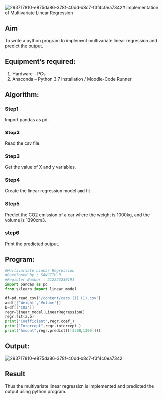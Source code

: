 ![293717810-e875da86-378f-40dd-b8c7-f3f4c0ea7342](https://github.com/sanjithbro/Multivariate-Linear-Regression/assets/167451460/baca90db-ea3b-482f-a888-14fba267e392)# Implementation of Multivariate Linear Regression
## Aim
To write a python program to implement multivariate linear regression and predict the output.
## Equipment’s required:
1.	Hardware – PCs
2.	Anaconda – Python 3.7 Installation / Moodle-Code Runner
## Algorithm:
### Step1
Import pandas as pd.
### Step2
Read the csv file.
### Step3
Get the value of X and y variables.
### Step4
Create the linear regression model and fit
### Step5
Predict the CO2 emission of a car where the weight is 1000kg, and the volume is 1390cm3.
### step6
Print the predicted output.
## Program:
```PYTHON
#Multivariate Linear Regression
#Developed by : SANJITH.R
#Register Number : 212223230191
import pandas as pd
from sklearn import linear_model

df=pd.read_csv('/content/cars (1) (1).csv')
a=df[['Weight','Volume']]
b=df[['CO2']]
regr=linear_model.LinearRegression()
regr.fit(a,b)
print("Coefficient",regr.coef_)
print("Intercept",regr.intercept_)
print("Amount",regr.predict([[3300,1300]]))
```
## Output:
![293717810-e875da86-378f-40dd-b8c7-f3f4c0ea7342](https://github.com/sanjithbro/Multivariate-Linear-Regression/assets/167451460/6cef35a3-bd32-445b-a09c-65e247746f54)

## Result
Thus the multivariate linear regression is implemented and predicted the output using python program.
